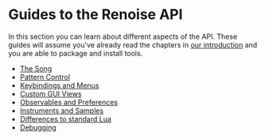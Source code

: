 # Guides to the Renoise API

In this section you can learn about different aspects of the API. These guides will assume you've already read the chapters in [our introduction](introduction.md) and you are able to package and install tools.

<!-- TODO these pages -->
* [The Song](TODO.md#the-song)
* [Pattern Control](TODO.md#pattern-control)
* [Keybindings and Menus](TODO.md#keybindings-and-menus)
* [Custom GUI Views](TODO.md#views)
* [Observables and Preferences](observables_and_preferences.md)
* [Instruments and Samples](TODO.md#instruments-and-samples)
* [Differences to standard Lua](TODO.md#differences-to-standard-lua)
* [Debugging](TODO.md#debugging)
<!--
If tracing/debugging in the console with print, oprint and rprint isn't enough,
you can try attaching a command-line based debugger to your scripts. Have a look
at the Debugging document for more information and a small tutorial.
-->